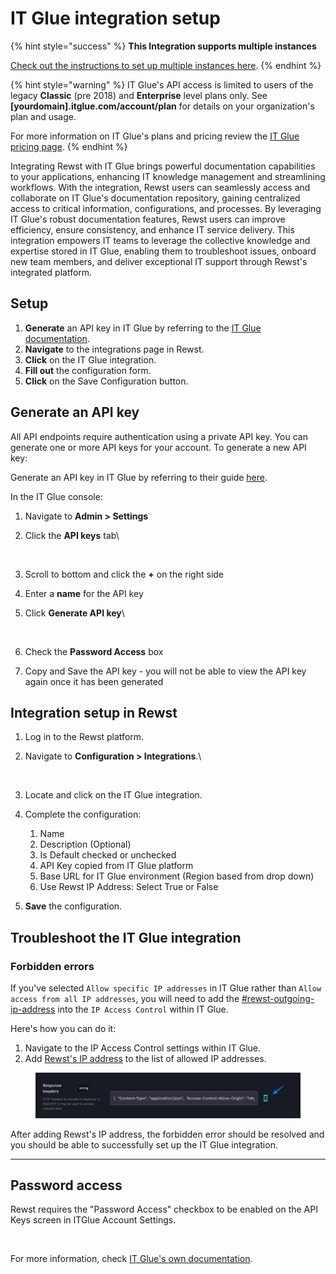 # IT Glue integration setup

{% hint style="success" %}
**This Integration supports multiple instances**

[Check out the instructions to set up multiple instances here](../../general/multi-instance-integration/multi-instance-integration-setup.md).
{% endhint %}

{% hint style="warning" %}
IT Glue's API access is limited to users of the legacy **Classic** (pre 2018) and **Enterprise** level plans only. See **\[yourdomain].itglue.com/account/plan** for details on your organization's plan and usage.

For more information on IT Glue's plans and pricing review the [IT Glue pricing page](https://www.itglue.com/pricing/).
{% endhint %}

Integrating Rewst with IT Glue brings powerful documentation capabilities to your applications, enhancing IT knowledge management and streamlining workflows. With the integration, Rewst users can seamlessly access and collaborate on IT Glue's documentation repository, gaining centralized access to critical information, configurations, and processes. By leveraging IT Glue's robust documentation features, Rewst users can improve efficiency, ensure consistency, and enhance IT service delivery. This integration empowers IT teams to leverage the collective knowledge and expertise stored in IT Glue, enabling them to troubleshoot issues, onboard new team members, and deliver exceptional IT support through Rewst's integrated platform.

## Setup

1. **Generate** an API key in IT Glue by referring to the [IT Glue documentation](https://helpdesk.kaseya.com/hc/en-gb/articles/4407484149265-Getting-started-with-the-IT-Glue-API).
2. **Navigate** to the integrations page in Rewst.
3. **Click** on the IT Glue integration.
4. **Fill out** the configuration form.
5. **Click** on the Save Configuration button.

## Generate an API key

All API endpoints require authentication using a private API key. You can generate one or more API keys for your account. To generate a new API key:

Generate an API key in IT Glue by referring to their guide [here](https://help.itglue.kaseya.com/help/Content/1-admin/it-glue-api/getting-started-with-the-it-glue-api.html?cshid=1038).

In the IT Glue console:

1. Navigate to **Admin > Settings**
2.  Click the **API keys** tab\


    <figure><img src="../../../../.gitbook/assets/Screenshot 2025-01-28 at 6.30.03 PM.png" alt=""><figcaption></figcaption></figure>
3. Scroll to bottom and click the **+** on the right side
4. Enter a **name** for the API key
5.  Click **Generate API key**\


    <figure><img src="../../../../.gitbook/assets/Screenshot 2025-01-28 at 6.30.43 PM.png" alt=""><figcaption></figcaption></figure>
6. Check the **Password Access** box
7. Copy and Save the API key - you will not be able to view the API key again once it has been generated



## Integration setup in Rewst

1. Log in to the Rewst platform.
2.  Navigate to **Configuration > Integrations**.\


    <figure><img src="../../../../.gitbook/assets/Screenshot 2025-01-28 at 6.26.06 PM.png" alt=""><figcaption></figcaption></figure>
3. Locate and click on the IT Glue integration.
4. Complete the configuration:
   1. Name
   2. Description (Optional)
   3. Is Default checked or unchecked
   4. API Key copied from IT Glue platform
   5. Base URL for IT Glue environment (Region based from drop down)
   6. Use Rewst IP Address: Select True or False
5. **Save** the configuration.

## Troubleshoot the IT Glue integration

### Forbidden errors

If you've selected `Allow specific IP addresses` in IT Glue rather than `Allow access from all IP addresses`, you will need to add the [#rewst-outgoing-ip-address](../../../../security/security-policy.md#rewst-outgoing-ip-address "mention") into the `IP Access Control` within IT Glue.

Here's how you can do it:

1. Navigate to the IP Access Control settings within IT Glue.
2. Add [Rewst's IP address](../../../../security/security-policy.md#rewst-outgoing-ip-address) to the list of allowed IP addresses.

<figure><img src="../../../../.gitbook/assets/image (1).png" alt=""><figcaption></figcaption></figure>

After adding Rewst's IP address, the forbidden error should be resolved and you should be able to successfully set up the IT Glue integration.

***

## Password access

Rewst requires the "Password Access" checkbox to be enabled on the API Keys screen in ITGlue Account Settings.

<figure><img src="../../../../.gitbook/assets/it-glue-least-privledged-access.png" alt=""><figcaption></figcaption></figure>

For more information, check [IT Glue's own documentation](https://api.itglue.com/developer/).

